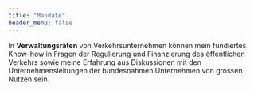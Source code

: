 ```yaml
---
title: "Mandate"
header_menu: false
---
```

In **Verwaltungsräten** von Verkehrsunternehmen können mein fundiertes Know-how in Fragen der Regulierung und Finanzierung des öffentlichen Verkehrs sowie meine Erfahrung aus Diskussionen mit den Unternehmensleitungen der bundesnahmen Unternehmen von grossen Nutzen sein.
